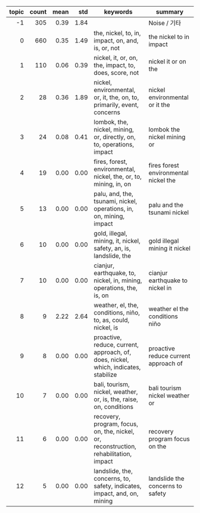 | topic | count | mean | std | keywords | summary |
|------:|------:|-----:|-----:|-----------|---------|
| -1 | 305 | 0.39 | 1.84 |  | Noise / 기타 |
| 0 | 660 | 0.35 | 1.49 | the, nickel, to, in, impact, on, and, is, or, not | the nickel to in impact |
| 1 | 110 | 0.06 | 0.39 | nickel, it, or, on, the, impact, to, does, score, not | nickel it or on the |
| 2 | 28 | 0.36 | 1.89 | nickel, environmental, or, it, the, on, to, primarily, event, concerns | nickel environmental or it the |
| 3 | 24 | 0.08 | 0.41 | lombok, the, nickel, mining, or, directly, on, to, operations, impact | lombok the nickel mining or |
| 4 | 19 | 0.00 | 0.00 | fires, forest, environmental, nickel, the, or, to, mining, in, on | fires forest environmental nickel the |
| 5 | 13 | 0.00 | 0.00 | palu, and, the, tsunami, nickel, operations, in, on, mining, impact | palu and the tsunami nickel |
| 6 | 10 | 0.00 | 0.00 | gold, illegal, mining, it, nickel, safety, an, is, landslide, the | gold illegal mining it nickel |
| 7 | 10 | 0.00 | 0.00 | cianjur, earthquake, to, nickel, in, mining, operations, the, is, on | cianjur earthquake to nickel in |
| 8 | 9 | 2.22 | 2.64 | weather, el, the, conditions, niño, to, as, could, nickel, is | weather el the conditions niño |
| 9 | 8 | 0.00 | 0.00 | proactive, reduce, current, approach, of, does, nickel, which, indicates, stabilize | proactive reduce current approach of |
| 10 | 7 | 0.00 | 0.00 | bali, tourism, nickel, weather, or, is, the, raise, on, conditions | bali tourism nickel weather or |
| 11 | 6 | 0.00 | 0.00 | recovery, program, focus, on, the, nickel, or, reconstruction, rehabilitation, impact | recovery program focus on the |
| 12 | 5 | 0.00 | 0.00 | landslide, the, concerns, to, safety, indicates, impact, and, on, mining | landslide the concerns to safety |
